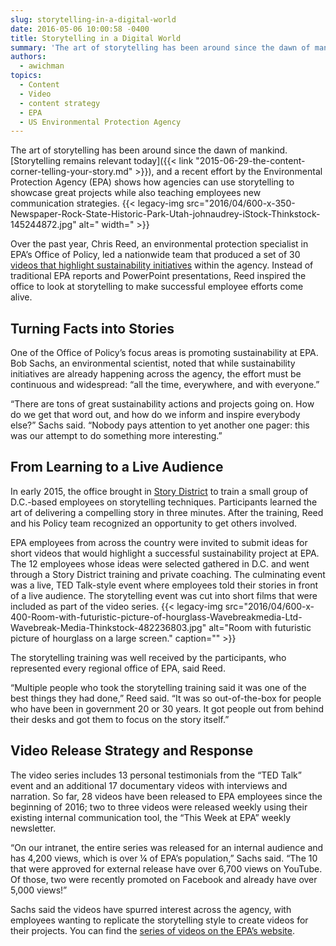 ```yaml
---
slug: storytelling-in-a-digital-world
date: 2016-05-06 10:00:58 -0400
title: Storytelling in a Digital World
summary: 'The art of storytelling has been around since the dawn of mankind. Storytelling remains relevant today, and a recent effort by the Environmental Protection Agency (EPA) shows how agencies can use storytelling to showcase great projects while also teaching employees new communication strategies. Over the past year, Chris Reed, an environmental protection specialist in EPA’s'
authors:
  - awichman
topics:
  - Content
  - Video
  - content strategy
  - EPA
  - US Environmental Protection Agency
---
```


The art of storytelling has been around since the dawn of mankind. [Storytelling remains relevant today]({{< link "2015-06-29-the-content-corner-telling-your-story.md" >}}), and a recent effort by the Environmental Protection Agency (EPA) shows how agencies can use storytelling to showcase great projects while also teaching employees new communication strategies. {{< legacy-img src="2016/04/600-x-350-Newspaper-Rock-State-Historic-Park-Utah-johnaudrey-iStock-Thinkstock-145244872.jpg" alt=" width=" >}} 

Over the past year, Chris Reed, an environmental protection specialist in EPA’s Office of Policy, led a nationwide team that produced a set of 30 [videos that highlight sustainability initiatives](https://www.epa.gov/sustainability/sustainability-action-video-series) within the agency. Instead of traditional EPA reports and PowerPoint presentations, Reed inspired the office to look at storytelling to make successful employee efforts come alive.

## Turning Facts into Stories

One of the Office of Policy’s focus areas is promoting sustainability at EPA. Bob Sachs, an environmental scientist, noted that while sustainability initiatives are already happening across the agency, the effort must be continuous and widespread: “all the time, everywhere, and with everyone.”

“There are tons of great sustainability actions and projects going on. How do we get that word out, and how do we inform and inspire everybody else?” Sachs said. “Nobody pays attention to yet another one pager: this was our attempt to do something more interesting.”

## From Learning to a Live Audience

In early 2015, the office brought in [Story District](http://storydistrict.org/) to train a small group of D.C.-based employees on storytelling techniques. Participants learned the art of delivering a compelling story in three minutes. After the training, Reed and his Policy team recognized an opportunity to get others involved.

EPA employees from across the country were invited to submit ideas for short videos that would highlight a successful sustainability project at EPA. The 12 employees whose ideas were selected gathered in D.C. and went through a Story District training and private coaching. The culminating event was a live, TED Talk-style event where employees told their stories in front of a live audience. The storytelling event was cut into short films that were included as part of the video series. {{< legacy-img src="2016/04/600-x-400-Room-with-futuristic-picture-of-hourglass-Wavebreakmedia-Ltd-Wavebreak-Media-Thinkstock-482236803.jpg" alt="Room with futuristic picture of hourglass on a large screen." caption="" >}} 

The storytelling training was well received by the participants, who represented every regional office of EPA, said Reed.

“Multiple people who took the storytelling training said it was one of the best things they had done,” Reed said. “It was so out-of-the-box for people who have been in government 20 or 30 years. It got people out from behind their desks and got them to focus on the story itself.”

## Video Release Strategy and Response

The video series includes 13 personal testimonials from the “TED Talk” event and an additional 17 documentary videos with interviews and narration. So far, 28 videos have been released to EPA employees since the beginning of 2016; two to three videos were released weekly using their existing internal communication tool, the “This Week at EPA” weekly newsletter.

“On our intranet, the entire series was released for an internal audience and has 4,200 views, which is over ¼ of EPA’s population,” Sachs said. “The 10 that were approved for external release have over 6,700 views on YouTube. Of those, two were recently promoted on Facebook and already have over 5,000 views!”

Sachs said the videos have spurred interest across the agency, with employees wanting to replicate the storytelling style to create videos for their projects. You can find the [series of videos on the EPA&#8217;s website](https://www.epa.gov/sustainability/sustainability-action-video-series).
